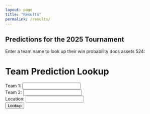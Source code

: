```yaml
---
layout: page
title: "Results"
permalink: /results/
---
```



## Predictions for the 2025 Tournament


Enter a team name to look up their win probability docs assets 524:

<body>
  <h1>Team Prediction Lookup</h1>
  <label for="team1Input">Team 1: </label>
  <input type="text" id="team1Input">
  <br>
  <label for="team2Input">Team 2: </label>
  <input type="text" id="team2Input">
  <br>
  <label for="locationInput">Location: </label>
  <input type="text" id="locationInput">
  <br>
  <button onclick="lookupPrediction()">Lookup</button>

  <p id="result"></p>
  




  <script src="/march_madness_2025/assets/js/lookup.js"></script>
</body>
